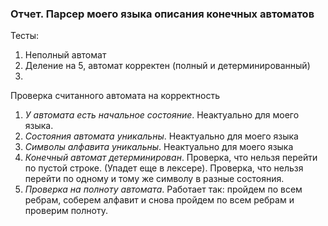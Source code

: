 ### Отчет. Парсер моего языка описания конечных автоматов

Тесты:
1) Неполный автомат
2) Деление на 5, автомат корректен (полный и детерминированный)
3)

Проверка считанного автомата на корректность
1) *У автомата есть начальное состояние*. Неактуально для моего языка.
2) *Cостояния автомата уникальны*. Неактуально для моего языка
3) *Символы алфавита уникальны*. Неактуально для моего языка
4) *Конечный автомат детерминирован*. Проверка, что нельзя перейти по пустой строке. (Упадет еще в лексере). Проверка, что нельзя перейти по одному и тому же символу в разные состояния.
5) *Проверка на полноту автомата*. Работает так: пройдем по всем ребрам, соберем алфавит и снова пройдем по всем ребрам и проверим полноту.






